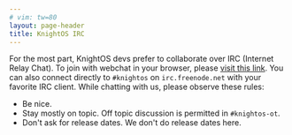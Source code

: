 ```yaml
---
# vim: tw=80
layout: page-header
title: KnightOS IRC
---
```


For the most part, KnightOS devs prefer to collaborate over IRC (Internet Relay
Chat). To join with webchat in your browser, please [visit this
link](http://webchat.freenode.net/?channels=knightos&uio=d4). You can also
connect directly to `#knightos` on `irc.freenode.net` with your favorite IRC
client. While chatting with us, please observe these rules:

* Be nice.
* Stay mostly on topic. Off topic discussion is permitted in `#knightos-ot`.
* Don't ask for release dates. We don't do release dates here.
